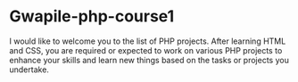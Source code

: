 # Gwapile-php-course1
I would like to welcome you to the list of PHP projects. After learning HTML and CSS, you are required or expected to work on various PHP projects to enhance your skills and learn new things based on the tasks or projects you undertake.
